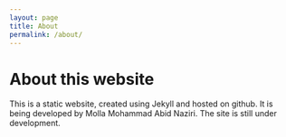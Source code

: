 ```yaml
---
layout: page
title: About
permalink: /about/
---
```


<h1>About this website</h1>

This is a static website, created using Jekyll and hosted on github. It is being developed by Molla Mohammad Abid Naziri.
The site is still under development.